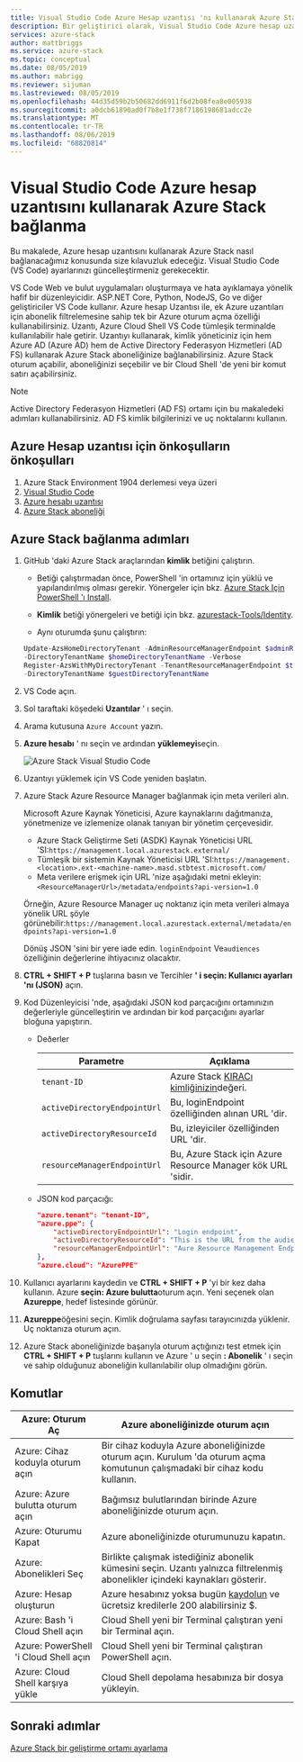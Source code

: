 ```yaml
---
title: Visual Studio Code Azure Hesap uzantısı 'nı kullanarak Azure Stack bağlanın | Microsoft Docs
description: Bir geliştirici olarak, Visual Studio Code Azure hesap uzantısını kullanarak Azure Stack bağlanın
services: azure-stack
author: mattbriggs
ms.service: azure-stack
ms.topic: conceptual
ms.date: 08/05/2019
ms.author: mabrigg
ms.reviewer: sijuman
ms.lastreviewed: 08/05/2019
ms.openlocfilehash: 44d35d59b2b50682dd6911f6d2b08fea8e005938
ms.sourcegitcommit: a0dcb61890ad0f7b8e1f738f7186198681adcc2e
ms.translationtype: MT
ms.contentlocale: tr-TR
ms.lasthandoff: 08/06/2019
ms.locfileid: "68820814"
---
```

# <a name="connect-to-azure-stack-using-azure-account-extension-in-visual-studio-code"></a>Visual Studio Code Azure hesap uzantısını kullanarak Azure Stack bağlanma

Bu makalede, Azure hesap uzantısını kullanarak Azure Stack nasıl bağlanacağımız konusunda size kılavuzluk edeceğiz. Visual Studio Code (VS Code) ayarlarınızı güncelleştirmeniz gerekecektir.

VS Code Web ve bulut uygulamaları oluşturmaya ve hata ayıklamaya yönelik hafif bir düzenleyicidir. ASP.NET Core, Python, NodeJS, Go ve diğer geliştiriciler VS Code kullanır. Azure hesap Uzantısı ile, ek Azure uzantıları için abonelik filtrelemesine sahip tek bir Azure oturum açma özelliği kullanabilirsiniz. Uzantı, Azure Cloud Shell VS Code tümleşik terminalde kullanılabilir hale getirir. Uzantıyı kullanarak, kimlik yöneticiniz için hem Azure AD (Azure AD) hem de Active Directory Federasyon Hizmetleri (AD FS) kullanarak Azure Stack aboneliğinize bağlanabilirsiniz. Azure Stack oturum açabilir, aboneliğinizi seçebilir ve bir Cloud Shell 'de yeni bir komut satırı açabilirsiniz. 

> [!Note]  
> Active Directory Federasyon Hizmetleri (AD FS) ortamı için bu makaledeki adımları kullanabilirsiniz. AD FS kimlik bilgilerinizi ve uç noktalarını kullanın.

## <a name="pre-requisites-for-the-azure-account-extension"></a>Azure Hesap uzantısı için önkoşulların önkoşulları

1. Azure Stack Environment 1904 derlemesi veya üzeri
2. [Visual Studio Code](https://code.visualstudio.com/)
3. [Azure hesabı uzantısı](https://github.com/Microsoft/vscode-azure-account)
4. [Azure Stack aboneliği](https://azure.microsoft.com/overview/azure-stack/)

## <a name="steps-to-connect-to-azure-stack"></a>Azure Stack bağlanma adımları

1. GitHub 'daki Azure Stack araçlarından **kimlik** betiğini çalıştırın.

    - Betiği çalıştırmadan önce, PowerShell 'in ortamınız için yüklü ve yapılandırılmış olması gerekir. Yönergeler için bkz. [Azure Stack Için PowerShell 'ı Install](../operator/azure-stack-powershell-install.md).

    - **Kimlik** betiği yönergeleri ve betiği için bkz. [azurestack-Tools/Identity](https://github.com/Azure/AzureStack-Tools/tree/master/Identity).

    - Aynı oturumda şunu çalıştırın:

    ```powershell  
    Update-AzsHomeDirectoryTenant -AdminResourceManagerEndpoint $adminResourceManagerEndpoint `
    -DirectoryTenantName $homeDirectoryTenantName -Verbose
    Register-AzsWithMyDirectoryTenant -TenantResourceManagerEndpoint $tenantARMEndpoint `
    -DirectoryTenantName $guestDirectoryTenantName
    ```

2. VS Code açın.

3. Sol taraftaki köşedeki **Uzantılar** ' ı seçin.

4. Arama kutusuna `Azure Account` yazın.

5. **Azure hesabı** ' nı seçin ve ardından **yüklemeyi**seçin.

      ![Azure Stack Visual Studio Code](media/azure-stack-dev-start-vscode-azure/image1.png)

6. Uzantıyı yüklemek için VS Code yeniden başlatın.

7. Azure Stack Azure Resource Manager bağlanmak için meta verileri alın. 
    
    Microsoft Azure Kaynak Yöneticisi, Azure kaynaklarını dağıtmanıza, yönetmenize ve izlemenize olanak tanıyan bir yönetim çerçevesidir.
    - Azure Stack Geliştirme Seti (ASDK) Kaynak Yöneticisi URL 'SI:`https://management.local.azurestack.external/` 
    - Tümleşik bir sistemin Kaynak Yöneticisi URL 'SI:`https://management.<location>.ext-<machine-name>.masd.stbtest.microsoft.com/`
    - Meta verilere erişmek için URL 'nize aşağıdaki metni ekleyin:`<ResourceManagerUrl>/metadata/endpoints?api-version=1.0`

    Örneğin, Azure Resource Manager uç noktanız için meta verileri almaya yönelik URL şöyle görünebilir:`https://management.local.azurestack.external/metadata/endpoints?api-version=1.0`

    Dönüş JSON 'sini bir yere iade edin. `loginEndpoint` Ve`audiences` özelliğinin değerlerine ihtiyacınız olacaktır.

8. **CTRL + SHIFT + P** tuşlarına basın ve Tercihler **' i seçin: Kullanıcı ayarları 'nı (JSON)** açın.

9. Kod Düzenleyicisi 'nde, aşağıdaki JSON kod parçacığını ortamınızın değerleriyle güncelleştirin ve ardından bir kod parçacığını ayarlar bloğuna yapıştırın.

    - Deðerler

        | Parametre | Açıklama |
        | --- | --- |
        | `tenant-ID` | Azure Stack [KIRACı kimliğinizin](../operator/azure-stack-identity-overview.md)değeri. |
        | `activeDirectoryEndpointUrl` | Bu, loginEndpoint özelliğinden alınan URL 'dir. |
        | `activeDirectoryResourceId` | Bu, izleyiciler özelliğinden URL 'dir.
        | `resourceManagerEndpointUrl` | Bu, Azure Stack için Azure Resource Manager kök URL 'sidir. | 

    - JSON kod parçacığı:

      ```JSON  
      "azure.tenant": "tenant-ID",
      "azure.ppe": {
          "activeDirectoryEndpointUrl": "Login endpoint",
          "activeDirectoryResourceId": "This is the URL from the audiences property.",
          "resourceManagerEndpointUrl": "Aure Resource Management Endpoint",
      },
      "azure.cloud": "AzurePPE"
      ```

10. Kullanıcı ayarlarını kaydedin ve **CTRL + SHIFT + P** 'yi bir kez daha kullanın. Azure **seçin: Azure bulutta**oturum açın. Yeni seçenek olan **Azureppe**, hedef listesinde görünür.

11. **Azureppe**öğesini seçin. Kimlik doğrulama sayfası tarayıcınızda yüklenir. Uç noktanıza oturum açın.

12. Azure Stack aboneliğinizde başarıyla oturum açtığınızı test etmek için **CTRL + SHIFT + P** tuşlarını kullanın ve Azure ' u seçin **: Abonelik** ' ı seçin ve sahip olduğunuz aboneliğin kullanılabilir olup olmadığını görün.

## <a name="commands"></a>Komutlar

| Azure: Oturum Aç | Azure aboneliğinizde oturum açın |
| --- | --- |
| Azure: Cihaz koduyla oturum açın | Bir cihaz koduyla Azure aboneliğinizde oturum açın. Kurulum 'da oturum açma komutunun çalışmadaki bir cihaz kodu kullanın. |
| Azure: Azure bulutta oturum açın | Bağımsız bulutlarından birinde Azure aboneliğinizde oturum açın. |
| Azure: Oturumu Kapat | Azure aboneliğinizde oturumunuzu kapatın. |
| Azure: Abonelikleri Seç | Birlikte çalışmak istediğiniz abonelik kümesini seçin. Uzantı yalnızca filtrelenmiş abonelikler içindeki kaynakları gösterir. |
| Azure: Hesap oluşturun | Azure hesabınız yoksa bugün [kaydolun](https://azure.microsoft.com/free/?utm_source=campaign&utm_campaign=vscode-azure-account&mktingSource=vscode-azure-account) ve ücretsiz kredilerle 200 alabilirsiniz \$. |
| Azure: Bash 'i Cloud Shell açın | Cloud Shell yeni bir Terminal çalıştıran yeni bir Terminal açın. |
| Azure: PowerShell 'i Cloud Shell açın | Cloud Shell yeni bir Terminal çalıştıran PowerShell açın. |
| Azure: Cloud Shell karşıya yükle | Cloud Shell depolama hesabınıza bir dosya yükleyin. |

## <a name="next-steps"></a>Sonraki adımlar

[Azure Stack bir geliştirme ortamı ayarlama](azure-stack-dev-start.md)
